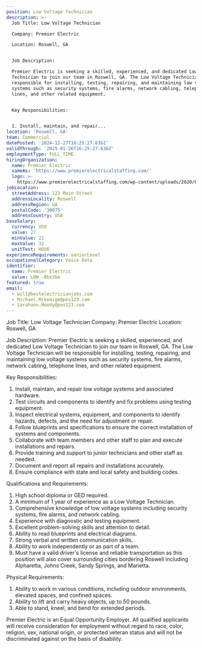 ```yaml
---
position: Low Voltage Technician
description: >-
  Job Title: Low Voltage Technician

  Company: Premier Electric

  Location: Roswell, GA


  Job Description:

  Premier Electric is seeking a skilled, experienced, and dedicated Low Voltage
  Technician to join our team in Roswell, GA. The Low Voltage Technician will be
  responsible for installing, testing, repairing, and maintaining low voltage
  systems such as security systems, fire alarms, network cabling, telephone
  lines, and other related equipment. 


  Key Responsibilities:


  1. Install, maintain, and repair...
location: 'Roswell, GA'
team: Commercial
datePosted: '2024-12-27T16:25:27.636Z'
validThrough: '2025-01-26T16:25:27.636Z'
employmentType: FULL_TIME
hiringOrganization:
  name: Premier Electric
  sameAs: 'https://www.premierelectricalstaffing.com/'
  logo: >-
    https://www.premierelectricalstaffing.com/wp-content/uploads/2020/05/Premier-Electrical-Staffing-logo.png
jobLocation:
  streetAddress: 123 Main Street
  addressLocality: Roswell
  addressRegion: GA
  postalCode: '30075'
  addressCountry: USA
baseSalary:
  currency: USD
  value: 27
  minValue: 22
  maxValue: 32
  unitText: HOUR
experienceRequirements: seniorLevel
occupationalCategory: Voice Data
identifier:
  name: Premier Electric
  value: LOW -8bx2bm
featured: true
email:
  - will@bestelectricianjobs.com
  - Michael.Mckeaige@pes123.com
  - Sarahann.Moody@pes123.com
---
```




Job Title: Low Voltage Technician
Company: Premier Electric
Location: Roswell, GA

Job Description:
Premier Electric is seeking a skilled, experienced, and dedicated Low Voltage Technician to join our team in Roswell, GA. The Low Voltage Technician will be responsible for installing, testing, repairing, and maintaining low voltage systems such as security systems, fire alarms, network cabling, telephone lines, and other related equipment. 

Key Responsibilities:

1. Install, maintain, and repair low voltage systems and associated hardware.
2. Test circuits and components to identify and fix problems using testing equipment.
3. Inspect electrical systems, equipment, and components to identify hazards, defects, and the need for adjustment or repair.
4. Follow blueprints and specifications to ensure the correct installation of systems and components.
5. Collaborate with team members and other staff to plan and execute installations and repairs.
6. Provide training and support to junior technicians and other staff as needed.
7. Document and report all repairs and installations accurately.
8. Ensure compliance with state and local safety and building codes.

Qualifications and Requirements:

1. High school diploma or GED required.
2. A minimum of 1 year of experience as a Low Voltage Technician.
3. Comprehensive knowledge of low voltage systems including security systems, fire alarms, and network cabling.
4. Experience with diagnostic and testing equipment.
5. Excellent problem-solving skills and attention to detail.
6. Ability to read blueprints and electrical diagrams.
7. Strong verbal and written communication skills.
8. Ability to work independently or as part of a team.
9. Must have a valid driver's license and reliable transportation as this position will also cover surrounding cities bordering Roswell including Alpharetta, Johns Creek, Sandy Springs, and Marietta.

Physical Requirements:

1. Ability to work in various conditions, including outdoor environments, elevated spaces, and confined spaces.
2. Ability to lift and carry heavy objects, up to 50 pounds.
3. Able to stand, kneel, and bend for extended periods.

Premier Electric is an Equal Opportunity Employer. All qualified applicants will receive consideration for employment without regard to race, color, religion, sex, national origin, or protected veteran status and will not be discriminated against on the basis of disability.
